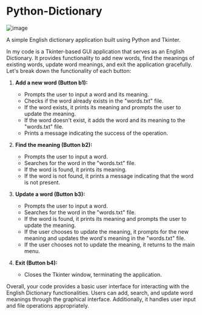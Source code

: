 # Python-Dictionary
![image](https://github.com/TheRonnie/Python-Dictionary-Using-Tkinter/assets/98576788/6a8538b8-f7cf-4dba-b130-04328a16e841)

 A simple English dictionary application built using Python and Tkinter.

In my code is a Tkinter-based GUI application that serves as an English Dictionary. It provides functionality to add new words, find the meanings of existing words, update word meanings, and exit the application gracefully. Let's break down the functionality of each button:

1. **Add a new word (Button b1):**
   - Prompts the user to input a word and its meaning.
   - Checks if the word already exists in the "words.txt" file.
   - If the word exists, it prints its meaning and prompts the user to update the meaning.
   - If the word doesn't exist, it adds the word and its meaning to the "words.txt" file.
   - Prints a message indicating the success of the operation.

2. **Find the meaning (Button b2):**
   - Prompts the user to input a word.
   - Searches for the word in the "words.txt" file.
   - If the word is found, it prints its meaning.
   - If the word is not found, it prints a message indicating that the word is not present.

3. **Update a word (Button b3):**
   - Prompts the user to input a word.
   - Searches for the word in the "words.txt" file.
   - If the word is found, it prints its meaning and prompts the user to update the meaning.
   - If the user chooses to update the meaning, it prompts for the new meaning and updates the word's meaning in the "words.txt" file.
   - If the user chooses not to update the meaning, it returns to the main menu.

4. **Exit (Button b4):**
   - Closes the Tkinter window, terminating the application.

Overall, your code provides a basic user interface for interacting with the English Dictionary functionalities. Users can add, search, and update word meanings through the graphical interface. Additionally, it handles user input and file operations appropriately.

